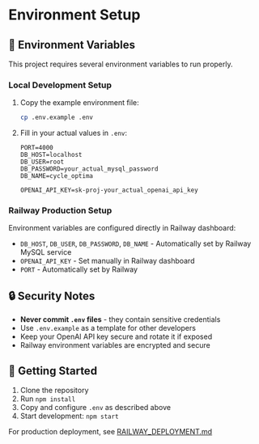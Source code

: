 # Environment Setup

## 🔐 Environment Variables

This project requires several environment variables to run properly. 

### Local Development Setup

1. Copy the example environment file:
   ```bash
   cp .env.example .env
   ```

2. Fill in your actual values in `.env`:
   ```properties
   PORT=4000
   DB_HOST=localhost
   DB_USER=root
   DB_PASSWORD=your_actual_mysql_password
   DB_NAME=cycle_optima
   
   OPENAI_API_KEY=sk-proj-your_actual_openai_api_key
   ```

### Railway Production Setup

Environment variables are configured directly in Railway dashboard:
- `DB_HOST`, `DB_USER`, `DB_PASSWORD`, `DB_NAME` - Automatically set by Railway MySQL service
- `OPENAI_API_KEY` - Set manually in Railway dashboard
- `PORT` - Automatically set by Railway

## 🔒 Security Notes

- **Never commit `.env` files** - they contain sensitive credentials
- Use `.env.example` as a template for other developers
- Keep your OpenAI API key secure and rotate it if exposed
- Railway environment variables are encrypted and secure

## 🚀 Getting Started

1. Clone the repository
2. Run `npm install`
3. Copy and configure `.env` as described above
4. Start development: `npm start`

For production deployment, see [RAILWAY_DEPLOYMENT.md](./RAILWAY_DEPLOYMENT.md)
